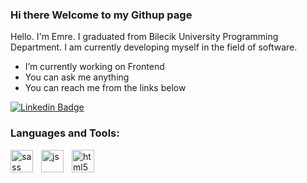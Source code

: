 ### Hi there  Welcome to my Githup page

Hello. I'm Emre. I graduated from Bilecik University Programming Department. 
I am currently developing myself in the field of software.


-  I’m currently working on Frontend
-  You can ask me anything
-  You can reach me from the links below


[![Linkedin Badge](https://img.shields.io/badge/LinkedIn-0077B5?style=for-the-badge&logo=linkedin&logoColor=white)](www.linkedin.com/in/yunusemreuslu16) 


### Languages and Tools:

<img align="left" alt="sass" width="36px" src="https://thumbnail.imgbin.com/4/16/4/imgbin-sass-cascading-style-sheets-preprocessor-less-postcss-meng-uwgxZ0nWdzVLrKB6BCTaPGfLc_t.jpg" style="padding-right:10px;">
<img align="left" alt="js" width="36px" height="36px" src="https://cdn.imgbin.com/1/19/8/imgbin-javascript-logo-html-comment-blog-others-rYkexXzhunDcAfiR8EJUGRYh9.jpg" style="padding-right:10px;">
<img align="left" alt="html5" width="36px" src="https://cdn.icon-icons.com/icons2/1488/PNG/512/5352-html5_102567.png" style="padding-right:10px;">

